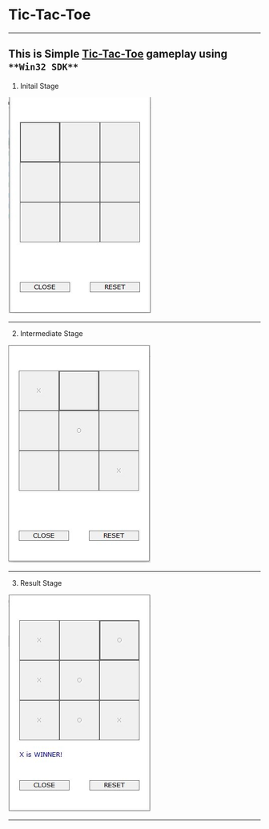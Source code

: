 # Tic-Tac-Toe
___

## This is Simple [Tic-Tac-Toe](https://en.wikipedia.org/wiki/Tic-tac-toe) gameplay using `**Win32 SDK**`



1. Initail Stage

![alt text](https://github.com/bharatmazire/Game-TicTacToe-Win32/blob/master/TicTacToe/InitialStage.JPG)

___

2. Intermediate Stage

![alt text](https://github.com/bharatmazire/Game-TicTacToe-Win32/blob/master/TicTacToe/IntermediateStage.JPG)


___

3. Result Stage

![alt text](https://github.com/bharatmazire/Game-TicTacToe-Win32/blob/master/TicTacToe/ResultStage.JPG)

___
